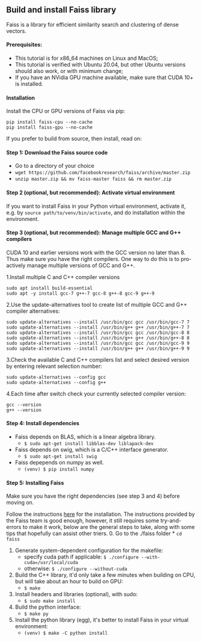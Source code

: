 ## Build and install Faiss library
Faiss is a library for efficient similarity search and clustering of dense vectors.

#### Prerequisites: 
* This tutorial is for x86_64 machines on Linux and MacOS;
* This tutorial is verified with Ubuntu 20.04, but other Ubuntu versions should also work, or with minimum change;
* If you have an NVidia GPU machine available, make sure that CUDA 10+ is installed.

#### Installation
Install the CPU or GPU versions of Faiss via pip:
```shell script
pip install faiss-cpu --no-cache
pip install faiss-gpu --no-cache
```

If you prefer to build from source, then install, read on:

#### Step 1: Download the Faiss source code
* Go to a directory of your choice
* `wget https://github.com/facebookresearch/faiss/archive/master.zip`
* `unzip master.zip && mv faiss-master faiss && rm master.zip`

#### Step 2 (optional, but recommended): Activate virtual environment
If you want to install Faiss in your Python virtual environment, activate it, e.g. by
`source path/to/venv/bin/activate`, and do installation within the environment.

#### Step 3 (optional, but recommended): Manage multiple GCC and G++ compilers
CUDA 10 and earlier versions work with the GCC version no later than 8. 
Thus make sure you have the right compilers. One way to do this is to pro-actively manage 
multiple versions of GCC and G++. 

1.Install multiple C and C++ compiler versions
```shell script
sudo apt install build-essential
sudo apt -y install gcc-7 g++-7 gcc-8 g++-8 gcc-9 g++-9
```
2.Use the update-alternatives tool to create list of multiple GCC and G++ compiler alternatives:
```shell script
sudo update-alternatives --install /usr/bin/gcc gcc /usr/bin/gcc-7 7
sudo update-alternatives --install /usr/bin/g++ g++ /usr/bin/g++-7 7
sudo update-alternatives --install /usr/bin/gcc gcc /usr/bin/gcc-8 8
sudo update-alternatives --install /usr/bin/g++ g++ /usr/bin/g++-8 8
sudo update-alternatives --install /usr/bin/gcc gcc /usr/bin/gcc-9 9
sudo update-alternatives --install /usr/bin/g++ g++ /usr/bin/g++-9 9
```
3.Check the available C and C++ compilers list and select desired version by entering relevant selection number:
```shell script
sudo update-alternatives --config gcc
sudo update-alternatives --config g++
```

4.Each time after switch check your currently selected compiler version:
```shell script
gcc --version
g++ --version
```

#### Step 4: Install dependencies
* Faiss depends on BLAS, which is a linear algebra library.
    - `$ sudo apt-get install libblas-dev liblapack-dev`
* Faiss depends on swig, which is a C/C++ interface generator.
    - `$ sudo apt-get install swig`
* Faiss depepends on numpy as well.
    - `(venv) $ pip install numpy`

#### Step 5: Installing Faiss
Make sure you have the right dependencies (see step 3 and 4) before moving on.

Follow the instructions [here](https://github.com/facebookresearch/faiss/blob/master/INSTALL.md) 
for the installation. The instructions provided by the Faiss team is good enough,
however, it still requires some try-and-errors to make it work, 
below are the general steps to take, along with some tips that hopefully can assist other triers.
0. Go to the ./faiss folder
    * `cd faiss`
1. Generate system-dependent configuration for the makefile:
    * specify cuda path if applicable: `$ ./configure --with-cuda=/usr/local/cuda` 
    * otherwise: `$ ./configure --without-cuda`
2. Build the C++ library, it'd only take a few minutes when building on CPU,
    but will take about an hour to build on GPU:
    * `$ make`
3. Install headers and libraries (optional), with sudo:
    * `$ sudo make install`
4. Build the python interface:
    * `$ make py`
5. Install the python library (egg), it's better to install Faiss in your virtual environment:
    * `(venv) $ make -C python install` 
    
